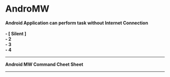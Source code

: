 # **AndroMW**

**Android Application can perform task without Internet Connection** </br>
</br>
<b>- [ Silent ] </br>
<b>- 2 </br>
<b>- 3 </br>
<b>- 4 </br>

------------------------------------------
Android MW Command Cheet Sheet


------------------------------------------

